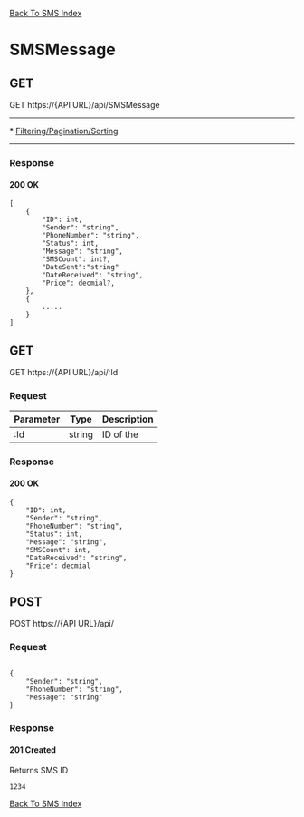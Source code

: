 [Back To SMS Index](Index.md#endpoints)

# SMSMessage

## GET 

GET https://{API URL}/api/SMSMessage

- - - 
\*  [Filtering/Pagination/Sorting](../FilteringPagingationSorting.md)
- - -

### Response

#### 200 OK

```json=
[
    {
        "ID": int,
        "Sender": "string",
        "PhoneNumber": "string",
        "Status": int,
        "Message": "string",
        "SMSCount": int?,
        "DateSent":"string"
        "DateReceived": "string",
        "Price": decmial?,
    },
    {
        .....
    }
]

```


## GET 

GET https://{API URL}/api/:Id


### Request

| Parameter | Type  | Description |
| -------- | -------- | -------- |
| :Id     | string     | ID of the   |


### Response

#### 200 OK

```json=
{
    "ID": int,
    "Sender": "string",
    "PhoneNumber": "string",
    "Status": int,
    "Message": "string",
    "SMSCount": int,
    "DateReceived": "string",
    "Price": decmial
}
```

## POST  

POST https://{API URL}/api/

### Request


```json=

{
    "Sender": "string",
    "PhoneNumber": "string",
    "Message": "string"
}

```


### Response

#### 201 Created 

Returns SMS ID

```
1234

```

[Back To SMS Index](Index.md#endpoints)